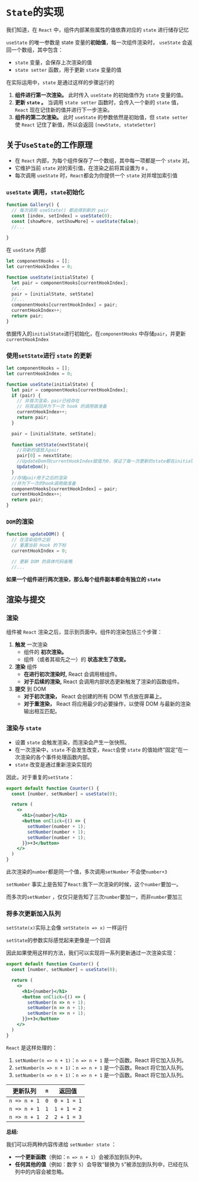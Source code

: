 # `State`的实现

我们知道，在 `React` 中，组件内部某些属性的值依靠对应的 `state` 进行储存记忆

`useState` 的唯一参数是 state 变量的**初始值**，每一次组件渲染时， `useState` 会返回一个数组，其中包含：

- `state` 变量，会保存上次渲染的值
- `state setter` 函数，用于更新 `state` 变量的值

在实际运用中，`state` 是通过这样的步骤运行的

1. **组件进行第一次渲染。** 此时传入 `useState` 的初始值作为 `state` 变量的值。
2. **更新 `state` 。** 当调用 `state setter` 函数时，会传入一个新的 `state` 值，`React` 现在记住新的值并进行下一步渲染。
3. **组件的第二次渲染。** 此时 `useState` 的参数依然是初始值，但 `state setter`使 `React` 记住了新值，所以会返回 `[newState, stateSetter]`

## 关于`UseState`的工作原理

- 在 `React` 内部，为每个组件保存了一个数组，其中每一项都是一个 `state` 对。
- 它维护当前 `state` 对的索引值，在渲染之前将其设置为 `0` 。
- 每次调用 `useState` 时，`React`都会为你提供一个 `state` 对并增加索引值

### `useState` 调用，`state`初始化

```js
function Gallery() {
  // 每次调用 useState() 都会得到新的 pair
  const [index, setIndex] = useState(0);
  const [showMore, setShowMore] = useState(false);
  //...
    
}    
```

在 `useState` 内部

```js
let componentHooks = [];
let currentHookIndex = 0;

function useState(initialState) {
  let pair = componentHooks[currentHookIndex];
  //...
  pair = [initialState, setState]
  //...
  componentHooks[currentHookIndex] = pair;
  currentHookIndex++;
  return pair;
}
```

依据传入的`initialState`进行初始化，在`componentHooks` 中存储`pair`，并更新`currentHookIndex`

### 使用`setState`进行 `state` 的更新

```js
let componentHooks = [];
let currentHookIndex = 0;

function useState(initialState) {
  let pair = componentHooks[currentHookIndex];
  if (pair) {
    // 非首次渲染，pair已经存在
    // 将其返回并为下一次 hook 的调用做准备
    currentHookIndex++;
    return pair;
  }

  pair = [initialState, setState];
  
  function setState(nextState){
    //将新的值放入pair
    pair[0] = nexxtState;
    //UpdateDom将currentHookIndex赋值为0，保证了每一次更新的state都在initialState序号为零的位置
    UpdateDom();
  }
  //存储pair用于之后的渲染
  //并为下一次的hook调用做准备
  componentHooks[currentHookIndex] = pair;
  currentHookIndex++;
  return pair;
}
```

### `DOM`的渲染

```js
function updateDOM() {
  // 在渲染组件之前
  // 重置当前 Hook 的下标
  currentHookIndex = 0;

  // 更新 DOM 的具体代码省略
  //...
```

**如果一个组件进行两次渲染，那么每个组件副本都会有独立的 `state`**

## 渲染与提交

### 渲染

组件被 `React` 渲染之后，显示到页面中。组件的渲染包括三个步骤：

1. **触发** 一次渲染
   - 组件的 **初次渲染。**
   - 组件（或者其祖先之一）的 **状态发生了改变。**
2. **渲染** 组件
   - **在进行初次渲染时,** React 会调用根组件。
   - **对于后续的渲染,** React 会调用内部状态更新触发了渲染的函数组件。
3. **提交** 到 DOM
   - **对于初次渲染，** React 会创建的所有 DOM 节点放在屏幕上。
   - **对于重渲染，** React 将应用最少的必要操作，以使得 DOM 与最新的渲染输出相互匹配。

### 渲染与 `state`

- 设置 `state` 会触发渲染，而渲染会产生一张快照。
- 在一次渲染中，`state` 不会发生改变，`React`会使 `state` 的值始终”固定“在一次渲染的各个事件处理函数内部。
- `state` 改变是通过重新渲染实现的

因此，对于重复的`setState`：

```jsx
export default function Counter() {
  const [number, setNumber] = useState(0);

  return (
    <>
      <h1>{number}</h1>
      <button onClick={() => {
        setNumber(number + 1);
        setNumber(number + 1);
        setNumber(number + 1);
      }}>+3</button>
    </>
  )
}

```

此次渲染的`number`都是同一个值，多次调用`setNumber` 不会使`number+3`

`setNumber` 事实上是告知了`React`:我下一次渲染的时候，这个`number`要加一。

而多次的`setNumber` ，仅仅只是告知了三次`number`要加一，而非`number`要加三

### 将多次更新加入队列

`setState(x)`实际上会像 `setState(n => x)` 一样运行

`setState`的参数实际感觉起来更像是一个回调

因此如果使用这样的方法，我们可以实现将一系列更新通过一次渲染实现：

```jsx
export default function Counter() {
  const [number, setNumber] = useState(0);

  return (
    <>
      <h1>{number}</h1>
      <button onClick={() => {
        setNumber(n => n + 1);
        setNumber(n => n + 1);
        setNumber(n => n + 1);
      }}>+3</button>
    </>
  )
}
```

`React` 是这样处理的：

1. `setNumber(n => n + 1)`：`n => n + 1` 是一个函数。React 将它加入队列。
2. `setNumber(n => n + 1)`：`n => n + 1` 是一个函数。React 将它加入队列。
3. `setNumber(n => n + 1)`：`n => n + 1` 是一个函数。React 将它加入队列。

| 更新队列     | `n`  | 返回值      |
| ------------ | ---- | ----------- |
| `n => n + 1` | `0`  | `0 + 1 = 1` |
| `n => n + 1` | `1`  | `1 + 1 = 2` |
| `n => n + 1` | `2`  | `2 + 1 = 3` |

**总结:**

我们可以将两种内容传递给 `setNumber state` ：

- **一个更新函数**（例如：`n => n + 1`）会被添加到队列中。
- **任何其他的值**（例如：数字 `5`）会导致“替换为 `5`”被添加到队列中，已经在队列中的内容会被忽略。
